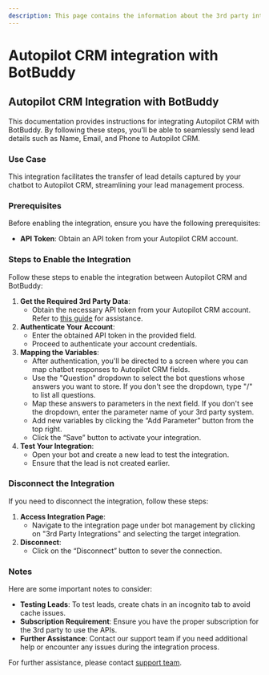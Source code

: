 ```yaml
---
description: This page contains the information about the 3rd party integrations.
---
```


# Autopilot CRM integration with BotBuddy

## Autopilot CRM Integration with BotBuddy

This documentation provides instructions for integrating Autopilot CRM with BotBuddy. By following these steps, you'll be able to seamlessly send lead details such as Name, Email, and Phone to Autopilot CRM.

### Use Case

This integration facilitates the transfer of lead details captured by your chatbot to Autopilot CRM, streamlining your lead management process.

### Prerequisites

Before enabling the integration, ensure you have the following prerequisites:

* **API Token**: Obtain an API token from your Autopilot CRM account.

### Steps to Enable the Integration

Follow these steps to enable the integration between Autopilot CRM and BotBuddy:

1. **Get the Required 3rd Party Data**:
   * Obtain the necessary API token from your Autopilot CRM account. Refer to [this guide](https://autopilot.docs.apiary.io/#reference/authentication) for assistance.
2. **Authenticate Your Account**:
   * Enter the obtained API token in the provided field.
   * Proceed to authenticate your account credentials.
3. **Mapping the Variables**:
   * After authentication, you'll be directed to a screen where you can map chatbot responses to Autopilot CRM fields.
   * Use the "Question" dropdown to select the bot questions whose answers you want to store. If you don't see the dropdown, type "/" to list all questions.
   * Map these answers to parameters in the next field. If you don't see the dropdown, enter the parameter name of your 3rd party system.
   * Add new variables by clicking the “Add Parameter” button from the top right.
   * Click the “Save” button to activate your integration.
4. **Test Your Integration**:
   * Open your bot and create a new lead to test the integration.
   * Ensure that the lead is not created earlier.

### Disconnect the Integration

If you need to disconnect the integration, follow these steps:

1. **Access Integration Page**:
   * Navigate to the integration page under bot management by clicking on "3rd Party Integrations" and selecting the target integration.
2. **Disconnect**:
   * Click on the “Disconnect” button to sever the connection.

### Notes

Here are some important notes to consider:

* **Testing Leads**: To test leads, create chats in an incognito tab to avoid cache issues.
* **Subscription Requirement**: Ensure you have the proper subscription for the 3rd party to use the APIs.
* **Further Assistance**: Contact our support team if you need additional help or encounter any issues during the integration process.

For further assistance, please contact [support team](mailto:support@example.com).
